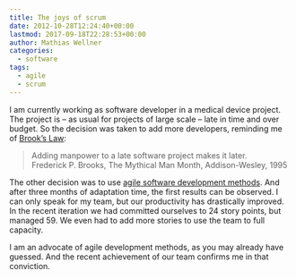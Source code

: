 ```yaml
---
title: The joys of scrum
date: 2012-10-28T12:24:40+00:00
lastmod: 2017-09-18T22:28:53+00:00
author: Mathias Wellner
categories:
  - software
tags:
  - agile
  - scrum
---
```

I am currently working as software developer in a medical device project. The project is &ndash; as usual for projects of large scale &ndash; late in time and over budget. So the decision was taken to add more developers, reminding me of [Brook&#8217;s Law](http://en.wikipedia.org/wiki/Brooks%27s_law):

<blockquote class="blockquote">
Adding manpower to a late software project makes it later.
<footer class="blockquote-footer">Frederick P. Brooks, The Mythical Man Month, Addison-Wesley, 1995</footer>
</blockquote>

The other decision was to use [agile software development methods](http://en.wikipedia.org/wiki/Agile_software_development). And after three months of adaptation time, the first results can be observed. I can only speak for my team, but our productivity has drastically improved. In the recent iteration we had committed ourselves to 24 story points, but managed 59. We even had to add more stories to use the team to full capacity. 

I am an advocate of agile development methods, as you may already have guessed. And the recent achievement of our team confirms me in that conviction.